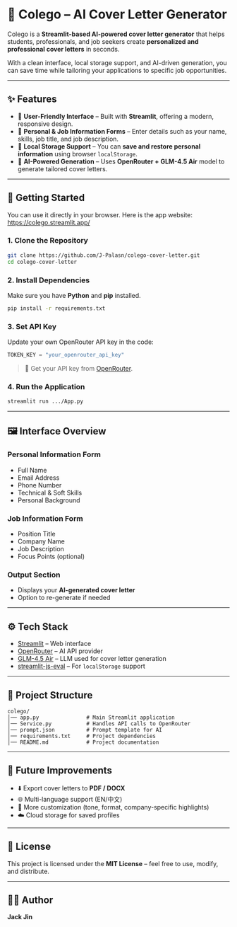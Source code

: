 # 🥑 Colego – AI Cover Letter Generator  

Colego is a **Streamlit-based AI-powered cover letter generator** that helps students, professionals, and job seekers create **personalized and professional cover letters** in seconds.  

With a clean interface, local storage support, and AI-driven generation, you can save time while tailoring your applications to specific job opportunities.  

---

## ✨ Features  

- 🎨 **User-Friendly Interface** – Built with **Streamlit**, offering a modern, responsive design.  
- 📑 **Personal & Job Information Forms** – Enter details such as your name, skills, job title, and job description.  
- 💾 **Local Storage Support** – You can **save and restore personal information** using browser `localStorage`.  
- 🤖 **AI-Powered Generation** – Uses **OpenRouter + GLM-4.5 Air** model to generate tailored cover letters.  

---

## 🚀 Getting Started  

You can use it directly in your browser.
Here is the app website: https://colego.streamlit.app/

### 1. Clone the Repository  
```bash
git clone https://github.com/J-Palasn/colego-cover-letter.git
cd colego-cover-letter
```

### 2. Install Dependencies  
Make sure you have **Python** and **pip** installed.  
```bash
pip install -r requirements.txt
```

### 3. Set API Key  
Update your own OpenRouter API key in the code:  
```python
TOKEN_KEY = "your_openrouter_api_key"
```

> 🔑 Get your API key from [OpenRouter](https://openrouter.ai/).  

### 4. Run the Application  
```bash
streamlit run .../App.py
```

---

## 🖼️ Interface Overview  

### **Personal Information Form**  
- Full Name  
- Email Address  
- Phone Number  
- Technical & Soft Skills  
- Personal Background  

### **Job Information Form**  
- Position Title  
- Company Name  
- Job Description  
- Focus Points (optional)  

### **Output Section**  
- Displays your **AI-generated cover letter**  
- Option to re-generate if needed  

---

## ⚙️ Tech Stack  

- [Streamlit](https://streamlit.io/) – Web interface  
- [OpenRouter](https://openrouter.ai/) – AI API provider  
- [GLM-4.5 Air](https://openrouter.ai/models/z-ai/glm-4.5-air) – LLM used for cover letter generation  
- [streamlit-js-eval](https://pypi.org/project/streamlit-js-eval/) – For `localStorage` support  

---

## 📂 Project Structure  

```
colego/
│── app.py               # Main Streamlit application
│── Service.py           # Handles API calls to OpenRouter
│── prompt.json          # Prompt template for AI
│── requirements.txt     # Project dependencies
│── README.md            # Project documentation
```

---

## 📌 Future Improvements  

- ⬇️ Export cover letters to **PDF / DOCX**  
- 🌐 Multi-language support (EN/中文)  
- 🎯 More customization (tone, format, company-specific highlights)  
- ☁️ Cloud storage for saved profiles  

---

## 📜 License  

This project is licensed under the **MIT License** – feel free to use, modify, and distribute.  

---

## 👨‍💻 Author  

**Jack Jin**
